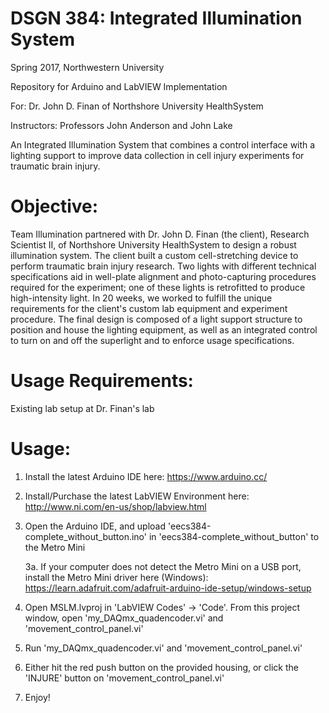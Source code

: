 # DSGN 384: Integrated Illumination System

Spring 2017, Northwestern University

Repository for Arduino and LabVIEW Implementation

For: 
Dr. John D. Finan of Northshore University HealthSystem

Instructors: 
Professors John Anderson and John Lake

An Integrated Illumination System that combines a control interface with a lighting support to improve data collection in cell injury experiments for traumatic brain injury.

# Objective:
Team Illumination partnered with Dr. John D. Finan (the client), Research Scientist II, of Northshore University HealthSystem to design a robust illumination system. The client built a custom cell-stretching device to perform traumatic brain injury research. Two lights with different technical specifications aid in well-plate alignment and photo-capturing procedures required for the experiment; one of these lights is retrofitted to produce high-intensity light. In 20 weeks, we worked to fulfill the unique requirements for the client's custom lab equipment and experiment procedure. The final design is composed of a light support structure to position and house the lighting equipment, as well as an integrated control to turn on and off the superlight and to enforce usage specifications. 

# Usage Requirements:

Existing lab setup at Dr. Finan's lab

# Usage:

1. Install the latest Arduino IDE here: https://www.arduino.cc/

2. Install/Purchase the latest LabVIEW Environment here: http://www.ni.com/en-us/shop/labview.html

3. Open the Arduino IDE, and upload 'eecs384-complete_without_button.ino' in 'eecs384-complete_without_button' to the Metro Mini 

      3a. If your computer does not detect the Metro Mini on a USB port, install the Metro Mini driver here (Windows): https://learn.adafruit.com/adafruit-arduino-ide-setup/windows-setup

3. Open MSLM.lvproj in 'LabVIEW Codes' -> 'Code'. From this project window, open 'my_DAQmx_quadencoder.vi' and 'movement_control_panel.vi'

4. Run 'my_DAQmx_quadencoder.vi' and 'movement_control_panel.vi'

5. Either hit the red push button on the provided housing, or click the 'INJURE' button on 'movement_control_panel.vi'

6. Enjoy!
